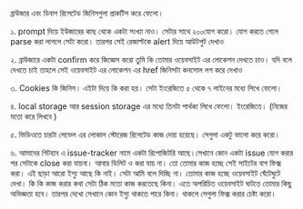 ব্রাউজার এবং ডিবাগ রিলেটেড জিনিসগুলা প্রাকটিস করে ফেলো।  



১. prompt দিয়ে ইউজারের কাছ থেকে একটা সংখ্যা নাও। সেটার সাথে ২০০যোগ করো। যোগ করতে গেলে parse করা লাগলে সেটা করো। তারপর সেই রেজাল্টকে alert দিয়ে আউটপুট দেখাও 

২. ব্রাউজারে একটা confirm করে জিজ্ঞেস করো তুমি কি তোমার ওয়েবসাইট এর লোকেশন দেখতে চাও। যদি বলে দেখতে চাই তাহলে সেই ওয়েবসাইট এর লোকেশন এর href জিনিসটা কনসোল লগ করে দেখাও 

৩. Cookies কি জিনিস। এইটা দিয়ে কি করা হয়। সেটা ইংরেজিতে ৫ থেকে ৭ লাইনের মধ্যে লিখে ফেলো। 

৪. local storage আর session storage এর মধ্যে তিনটা পার্থক্য লিখে ফেলো। ইংরেজিতে। (নিজের মতো করে লিখবে )

৫. ভিডিওতে চারটা লেভেল এর লোকাল স্টোরেজ রিলেটেড কাজ দেয়া হয়েছে। সেগুলা একটু ভালো করে করো। 

৬. আমাদের গিটহাব এ issue-tracker নামে একটা রিপোজিটরি আছে।সেখানে কোন একটা issue যোগ করার পর সেটাকে close করা যায়না। আবার ডিলিট ও করা যায় না। তো তোমার কাজ হচ্ছে সেই সাইটের বাগ ফিক্স করা। এই ছাড়া আরো ইস্যু আছে কি নাই। সেটা আমি বলে দিচ্ছি না। তোমার কাজ হচ্ছে ওয়েবসাইট ঘেঁটেঘুটে দেখা। কি কি কাজ করার কথা সেটা ঠিক মতো কাজ করতেছে কিনা। এতে অপরিচিত ওয়েবসাইট ঘাটতে তোমার কিছু অভিজ্ঞতা হবে। তারপর দেখো সেখানে কোন ইস্যু থাকতে পারে কিনা। থাকলে সেগুলা ফিক্স করার চেষ্টা করো। 